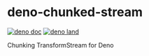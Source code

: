 # deno-chunked-stream

[![deno doc](https://doc.deno.land/badge.svg)](https://doc.deno.land/https/deno.land/x/chunked_stream/mod.ts)
[![deno land](http://img.shields.io/badge/available%20on-deno.land/x/chunked_stream-lightgrey.svg?logo=deno)](https://deno.land/x/chunked_stream)

Chunking TransformStream for Deno
